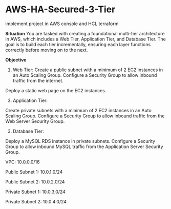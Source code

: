# AWS-HA-Secured-3-Tier
implement project in AWS console and HCL terraform 

**Situation**
You are tasked with creating a foundational multi-tier architecture in AWS, which includes a Web Tier, Application Tier, and Database Tier. The goal is to build each tier incrementally, ensuring each layer functions correctly before moving on to the next.

**Objective**
1. Web Tier:
Create a public subnet with a minimum of 2 EC2 instances in an Auto Scaling Group.
Configure a Security Group to allow inbound traffic from the internet.

Deploy a static web page on the EC2 instances.

3. Application Tier:

Create private subnets with a minimum of 2 EC2 instances in an Auto Scaling Group.
Configure a Security Group to allow inbound traffic from the Web Server Security Group.

3. Database Tier:

Deploy a MySQL RDS instance in private subnets.
Configure a Security Group to allow inbound MySQL traffic from the Application Server Security Group.


VPC: 10.0.0.0/16

Public Subnet 1: 10.0.1.0/24

Public Subnet 2: 10.0.2.0/24

Private Subnet 1: 10.0.3.0/24

Private Subnet 2: 10.0.4.0/24

